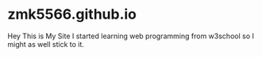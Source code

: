 # zmk5566.github.io

Hey This is My Site I started learning web programming from w3school so I might as well stick to it.
